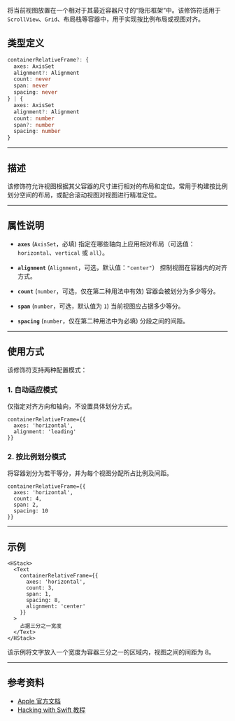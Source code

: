 将当前视图放置在一个相对于其最近容器尺寸的“隐形框架”中。该修饰符适用于 `ScrollView`、`Grid`、布局栈等容器中，用于实现按比例布局或视图对齐。

## 类型定义

```ts
containerRelativeFrame?: {
  axes: AxisSet
  alignment?: Alignment
  count: never
  span: never
  spacing: never
} | {
  axes: AxisSet
  alignment?: Alignment
  count: number
  span?: number
  spacing: number
}
```

---

## 描述

该修饰符允许视图根据其父容器的尺寸进行相对的布局和定位。常用于构建按比例划分空间的布局，或配合滚动视图对视图进行精准定位。

---

## 属性说明

* **`axes`** (`AxisSet`，必填)
  指定在哪些轴向上应用相对布局（可选值：`horizontal`、`vertical` 或 `all`）。

* **`alignment`** (`Alignment`，可选，默认值：`"center"`）
  控制视图在容器内的对齐方式。

* **`count`** (`number`，可选，仅在第二种用法中有效)
  容器会被划分为多少等分。

* **`span`** (`number`，可选，默认值为 `1`)
  当前视图应占据多少等分。

* **`spacing`** (`number`，仅在第二种用法中为必填)
  分段之间的间距。

---

## 使用方式

该修饰符支持两种配置模式：

### 1. **自动适应模式**

仅指定对齐方向和轴向，不设置具体划分方式。

```tsx
containerRelativeFrame={{
  axes: 'horizontal',
  alignment: 'leading'
}}
```

### 2. **按比例划分模式**

将容器划分为若干等分，并为每个视图分配所占比例及间距。

```tsx
containerRelativeFrame={{
  axes: 'horizontal',
  count: 4,
  span: 2,
  spacing: 10
}}
```

---

## 示例

```tsx
<HStack>
  <Text
    containerRelativeFrame={{
      axes: 'horizontal',
      count: 3,
      span: 1,
      spacing: 8,
      alignment: 'center'
    }}
  >
    占据三分之一宽度
  </Text>
</HStack>
```

该示例将文字放入一个宽度为容器三分之一的区域内，视图之间的间距为 8。

---

## 参考资料

* [Apple 官方文档](https://developer.apple.com/documentation/swiftui/view/containerrelativeframe%28_:alignment:%29)
* [Hacking with Swift 教程](https://www.hackingwithswift.com/quick-start/swiftui/how-to-adjust-the-size-of-a-view-relative-to-its-container)
